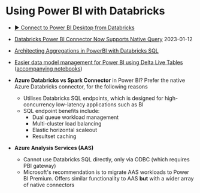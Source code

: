 # Using Power BI with Databricks

- [▶️ Connect to Power BI Desktop from Databricks](https://www.youtube.com/watch?v=EcKqQV0rCnQ)
- [Databricks Power BI Connector Now Supports Native Query](https://www.databricks.com/blog/2023/01/12/databricks-power-bi-connector-now-supports-native-query.html) 2023-01-12
- [Architecting Aggregations in PowerBI with Databricks SQL](https://medium.com/@kyle.hale/architecting-aggregations-in-powerbi-with-databricks-sql-675899014ce3)
- [Easier data model management for Power BI using Delta Live Tables](https://techcommunity.microsoft.com/t5/analytics-on-azure-blog/easier-data-model-management-for-power-bi-using-delta-live/ba-p/3500698) ([accompanying notebooks](https://github.com/adb-essentials/adb-essentials-demos/tree/main/retail_demo/02-data-eng-streaming/delta-live-tables))

- **Azure Databricks vs Spark Connector** in Power BI? Prefer the native Azure Databricks connector, for the following reasons
    - Utilises Databricks SQL endpoints, which is designed for high-concurrency low-latency applications such as BI
    - SQL endpoint benefits include:
        - Dual queue workload management
        - Multi-cluster load balancing
        - Elastic horizontal scaleout
        - Resultset caching
        
- **Azure Analysis Services (AAS)**
    - Cannot use Databricks SQL directly, only via ODBC (which requires PBI gateway)
    - Microsoft's recommendation is to migrate AAS workloads to Power BI Premium. Offers similar functionality to AAS **but** with a wider array of native connectors
